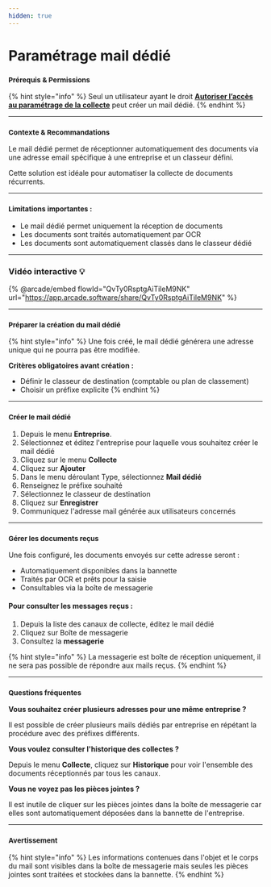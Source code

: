 ```yaml
---
hidden: true
---
```


# Paramétrage mail dédié

### <sup>**Prérequis & Permissions**</sup>

{% hint style="info" %}
Seul un utilisateur ayant le droit [**Autoriser l’accès au paramétrage de la collecte**](../administration/detail-des-droits.md) peut créer un mail dédié.
{% endhint %}

***

### <sup>**Contexte & Recommandations**</sup>

Le mail dédié permet de réceptionner automatiquement des documents via une adresse email spécifique à une entreprise et un classeur défini.

Cette solution est idéale pour automatiser la collecte de documents récurrents.

***

### <sup>**Limitations importantes :**</sup>

* Le mail dédié permet uniquement la réception de documents
* Les documents sont traités automatiquement par OCR
* Les documents sont automatiquement classés dans le classeur dédié

***

### Vidéo interactive 💡[&#xD;](https://app.arcade.software/share/Ekl1mfs0I4ZlmeMQmkoz)

{% @arcade/embed flowId="QvTy0RsptgAiTileM9NK" url="https://app.arcade.software/share/QvTy0RsptgAiTileM9NK" %}

***

### <sup>**Préparer la création du mail dédié**</sup>

{% hint style="info" %}
Une fois créé, le mail dédié générera une adresse unique qui ne pourra pas être modifiée.

**Critères obligatoires avant création :**

* Définir le classeur de destination (comptable ou plan de classement)
* Choisir un préfixe explicite
{% endhint %}

***

### <sup>**Créer le mail dédié**</sup>

1. Depuis le menu **Entreprise**.
2. Sélectionnez et éditez l'entreprise pour laquelle vous souhaitez créer le mail dédié
3. Cliquez sur le menu **Collecte**
4. Cliquez sur **Ajouter**
5. Dans le menu déroulant Type, sélectionnez **Mail dédié**
6. Renseignez le préfixe souhaité
7. Sélectionnez le classeur de destination
8. Cliquez sur **Enregistrer**
9. Communiquez l'adresse mail générée aux utilisateurs concernés

***

### <sup>**Gérer les documents reçus**</sup>

Une fois configuré, les documents envoyés sur cette adresse seront :

* Automatiquement disponibles dans la bannette
* Traités par OCR et prêts pour la saisie
* Consultables via la boîte de messagerie

#### **Pour consulter les messages reçus :**

1. Depuis la liste des canaux de collecte, éditez le mail dédié
2. Cliquez sur Boîte de messagerie
3. Consultez la **messagerie**

{% hint style="info" %}
La messagerie est boîte de réception uniquement, il ne sera pas possible de répondre aux mails reçus.
{% endhint %}

***

### <sup>**Questions fréquentes**</sup>

**Vous souhaitez créer plusieurs adresses pour une même entreprise ?**

Il est possible de créer plusieurs mails dédiés par entreprise en répétant la procédure avec des préfixes différents.

**Vous voulez consulter l'historique des collectes ?**

Depuis le menu **Collecte**, cliquez sur **Historique** pour voir l'ensemble des documents réceptionnés par tous les canaux.

**Vous ne voyez pas les pièces jointes ?**

Il est inutile de cliquer sur les pièces jointes dans la boîte de messagerie car elles sont automatiquement déposées dans la bannette de l'entreprise.

***

### <sup>**Avertissement**</sup>

{% hint style="info" %}
Les informations contenues dans l'objet et le corps du mail sont visibles dans la boîte de messagerie mais seules les pièces jointes sont traitées et stockées dans la bannette.
{% endhint %}

